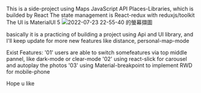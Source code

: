 This is a side-project using Maps JavaScript API Places-Libraries, which is builded by React
The state management is React-redux with reduxjs/toolkit
The UI is MaterialUI 5 
![2022-07-23 22-55-40 的螢幕擷圖](https://user-images.githubusercontent.com/94787012/180611087-2487032b-9763-4312-86e2-0b2ddd25712c.png)

basically it is a practicing of building a project using Api and UI library, and I'll keep update for more new features 
like distance, personal-map-mode 

Exist Features: 
  '01' users are able to switch somefeatures via top middle pannel, like dark-mode or clear-mode
  '02' using react-slick for carousel and autoplay the photos
  '03' using Material-breakpoint to implement RWD for mobile-phone
  
Hope u like
